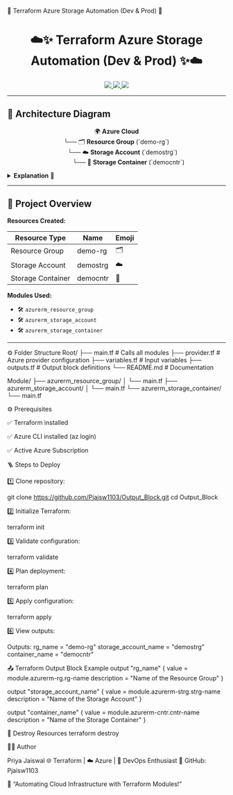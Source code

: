 🌟 Terraform Azure Storage Automation (Dev & Prod) 🌟
<h1 align="center">☁️✨ Terraform Azure Storage Automation (Dev & Prod) ✨☁️</h1>

<p align="center">
  <a href="https://www.terraform.io/">
    <img src="https://img.shields.io/badge/Terraform-623CE4?style=for-the-badge&logo=terraform&logoColor=white"/>
  </a>
  <a href="https://azure.microsoft.com/">
    <img src="https://img.shields.io/badge/Azure-0078D4?style=for-the-badge&logo=microsoft-azure&logoColor=white"/>
  </a>
  <a href="https://devops.com/">
    <img src="https://img.shields.io/badge/DevOps-F05032?style=for-the-badge&logo=devops&logoColor=white"/>
  </a>
</p>

---

## 🧭 Architecture Diagram

<p align="center">
🌍 <b>Azure Cloud</b><br>
└── 🗂️ <b>Resource Group</b> (`demo-rg`)<br>
  └── ☁️ <b>Storage Account</b> (`demostrg`)<br>
    └── 📁 <b>Storage Container</b> (`democntr`)
</p>

<details>
<summary><b>Explanation</b> 🔹</summary>

- 🗂️ Resource Group is the parent container  
- ☁️ Storage Account is created inside Resource Group  
- 📁 Container resides inside Storage Account  
- ✅ Each resource is deployed via a **separate reusable module**  
- 🌱 Dev and Prod environments have independent Terraform state files  

</details>

---

## 📁 Project Overview

**Resources Created:**

| Resource Type | Name          | Emoji |
|---------------|---------------|-------|
| Resource Group | demo-rg       | 🗂️    |
| Storage Account | demostrg     | ☁️    |
| Storage Container | democntr   | 📁    |

**Modules Used:**
- 🛠️ `azurerm_resource_group`  
- 🛠️ `azurerm_storage_account`  
- 🛠️ `azurerm_storage_container`  

---

⚙️ Folder Structure
Root/
├── main.tf          # Calls all modules
├── provider.tf      # Azure provider configuration
├── variables.tf     # Input variables
├── outputs.tf       # Output block definitions
└── README.md        # Documentation

Module/
├── azurerm_resource_group/
│   └── main.tf
├── azurerm_storage_account/
│   └── main.tf
└── azurerm_storage_container/
    └── main.tf

⚙️ Prerequisites

✅ Terraform installed

✅ Azure CLI installed (az login)

✅ Active Azure Subscription

🪜 Steps to Deploy

1️⃣ Clone repository:

git clone https://github.com/Pjaisw1103/Output_Block.git
cd Output_Block


2️⃣ Initialize Terraform:

terraform init


3️⃣ Validate configuration:

terraform validate


4️⃣ Plan deployment:

terraform plan


5️⃣ Apply configuration:

terraform apply


6️⃣ View outputs:

Outputs:
rg_name              = "demo-rg"
storage_account_name = "demostrg"
container_name       = "democntr"

📤 Terraform Output Block Example
output "rg_name" {
  value       = module.azurerm-rg.rg-name
  description = "Name of the Resource Group"
}

output "storage_account_name" {
  value       = module.azurerm-strg.strg-name
  description = "Name of the Storage Account"
}

output "container_name" {
  value       = module.azurerm-cntr.cntr-name
  description = "Name of the Storage Container"
}

🧹 Destroy Resources
terraform destroy

👩‍💻 Author

Priya Jaiswal
🌐 Terraform | ☁️ Azure | 🚀 DevOps Enthusiast
📘 GitHub: Pjaisw1103

💬 “Automating Cloud Infrastructure with Terraform Modules!”